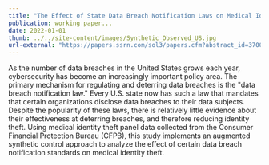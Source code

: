 ```yaml
---
title: "The Effect of State Data Breach Notification Laws on Medical Identity Theft"
publication: working paper...
date: 2022-01-01
thumb: ../../site-content/images/Synthetic_Observed_US.jpg
url-external: "https://papers.ssrn.com/sol3/papers.cfm?abstract_id=3700248"
---
```


As the number of data breaches in the United States grows each year, cybersecurity has become an increasingly important policy area. The primary mechanism for regulating and deterring data breaches is the "data breach notification law." Every U.S. state now has such a law that mandates that certain organizations disclose data breaches to their data subjects. Despite the popularity of these laws, there is relatively little evidence about their effectiveness at deterring breaches, and therefore reducing identity theft. Using medical identity theft panel data collected from the Consumer Financial Protection Bureau (CFPB), this study implements an augmented synthetic control approach to analyze the effect of certain data breach notification standards on medical identity theft. 
